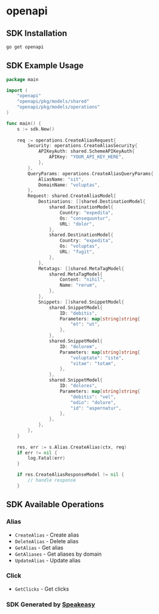# openapi

<!-- Start SDK Installation -->
## SDK Installation

```bash
go get openapi
```
<!-- End SDK Installation -->

## SDK Example Usage
<!-- Start SDK Example Usage -->
```go
package main

import (
    "openapi"
    "openapi/pkg/models/shared"
    "openapi/pkg/models/operations"
)

func main() {
    s := sdk.New()
    
    req := operations.CreateAliasRequest{
        Security: operations.CreateAliasSecurity{
            APIKeyAuth: shared.SchemeAPIKeyAuth{
                APIKey: "YOUR_API_KEY_HERE",
            },
        },
        QueryParams: operations.CreateAliasQueryParams{
            AliasName: "sit",
            DomainName: "voluptas",
        },
        Request: shared.CreateAliasModel{
            Destinations: []shared.DestinationModel{
                shared.DestinationModel{
                    Country: "expedita",
                    Os: "consequuntur",
                    URL: "dolor",
                },
                shared.DestinationModel{
                    Country: "expedita",
                    Os: "voluptas",
                    URL: "fugit",
                },
            },
            Metatags: []shared.MetaTagModel{
                shared.MetaTagModel{
                    Content: "nihil",
                    Name: "rerum",
                },
            },
            Snippets: []shared.SnippetModel{
                shared.SnippetModel{
                    ID: "debitis",
                    Parameters: map[string]string{
                        "et": "ut",
                    },
                },
                shared.SnippetModel{
                    ID: "dolorem",
                    Parameters: map[string]string{
                        "voluptate": "iste",
                        "vitae": "totam",
                    },
                },
                shared.SnippetModel{
                    ID: "dolores",
                    Parameters: map[string]string{
                        "debitis": "vel",
                        "odio": "dolore",
                        "id": "aspernatur",
                    },
                },
            },
        },
    }
    
    res, err := s.Alias.CreateAlias(ctx, req)
    if err != nil {
        log.Fatal(err)
    }

    if res.CreateAliasResponseModel != nil {
        // handle response
    }
```
<!-- End SDK Example Usage -->

<!-- Start SDK Available Operations -->
## SDK Available Operations

### Alias

* `CreateAlias` - Create alias
* `DeleteAlias` - Delete alias
* `GetAlias` - Get alias
* `GetAliases` - Get aliases by domain
* `UpdateAlias` - Update alias

### Click

* `GetClicks` - Get clicks

<!-- End SDK Available Operations -->

### SDK Generated by [Speakeasy](https://docs.speakeasyapi.dev/docs/using-speakeasy/client-sdks)
